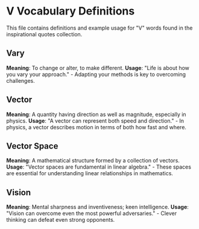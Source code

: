# V Vocabulary Definitions

This file contains definitions and example usage for "V" words found in the inspirational quotes collection.

<!-- Add vocabulary words here following the format:
## WordName

**Meaning**: Clear, concise definition of the word.
**Usage**: "Quote or example sentence." - Explanation of the usage context.
-->

## Vary

**Meaning**: To change or alter, to make different.
**Usage**: "Life is about how you vary your approach." - Adapting your methods is key to overcoming challenges.

## Vector

**Meaning**: A quantity having direction as well as magnitude, especially in physics.
**Usage**: "A vector can represent both speed and direction." - In physics, a vector describes motion in terms of both how fast and where.

## Vector Space

**Meaning**: A mathematical structure formed by a collection of vectors.
**Usage**: "Vector spaces are fundamental in linear algebra." - These spaces are essential for understanding linear relationships in mathematics.

## Vision

**Meaning**: Mental sharpness and inventiveness; keen intelligence.
**Usage**: "Vision can overcome even the most powerful adversaries." - Clever thinking can defeat even strong opponents.
